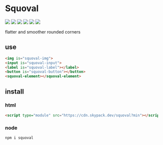 # Squoval

![](https://img.shields.io/npm/v/squoval?style=for-the-badge&label=alpha&logo=npm) ![](https://img.shields.io/badge/format-prettier-yellow?style=for-the-badge&logo=prettier) ![](https://img.shields.io/npm/l/squoval?style=for-the-badge&color=darkgreen) ![](https://img.shields.io/badge/language-ts-3178c6?logo=typescript&style=for-the-badge) ![](https://img.shields.io/badge/lint-es-4B32C3?logo=eslint&style=for-the-badge) ![](https://img.shields.io/badge/code%20style-google-blueviolet.svg?style=for-the-badge&logo=google&label=style)

flatter and smoother rounded corners


## use
```html
<img is="squoval-img">
<input is="squoval-input">
<label is="squoval-label"></label>
<button is="squoval-button"></button>
<squoval-element></squoval-element>
```


## install

### html
```html
<script type="module" src="https://cdn.skypack.dev/squoval?min"></script>
```

### node
```sh
npm i squoval
```
